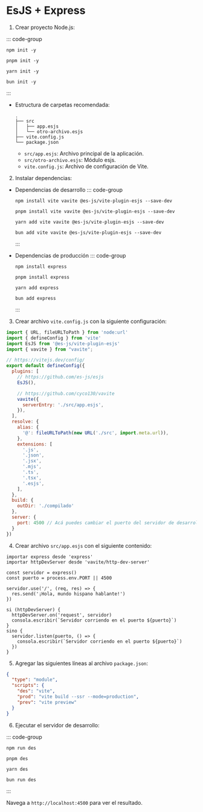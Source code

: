 # EsJS + Express

1. Crear proyecto Node.js:

  ::: code-group

  ```bash[npm]
  npm init -y
  ```
  ```bash[pnpm]
  pnpm init -y
  ```
  ```bash[yarn]
  yarn init -y
  ```
  ```bash[bun]
  bun init -y
  ```
  :::

  - Estructura de carpetas recomendada:

    ```plaintext
    .
    ├── src
    │   ├── app.esjs
    │   └── otro-archivo.esjs
    ├── vite.config.js
    └── package.json
    ```

    - `src/app.esjs`: Archivo principal de la aplicación.
    - `src/otro-archivo.esjs`: Módulo esjs.
    - `vite.config.js`: Archivo de configuración de Vite.

2. Instalar dependencias:
  - Dependencias de desarrollo
    ::: code-group

    ```bash[npm]
    npm install vite vavite @es-js/vite-plugin-esjs --save-dev
    ```
    ```bash[pnpm]
    pnpm install vite vavite @es-js/vite-plugin-esjs --save-dev
    ```
    ```bash[yarn]
    yarn add vite vavite @es-js/vite-plugin-esjs --save-dev
    ```
    ```bash[bun]
    bun add vite vavite @es-js/vite-plugin-esjs --save-dev
    ```

    :::
  - Dependencias de producción
    ::: code-group

    ```bash[npm]
    npm install express
    ```
    ```bash[pnpm]
    pnpm install express
    ```
    ```bash[yarn]
    yarn add express
    ```
    ```bash[bun]
    bun add express
    ```

    :::

3. Crear archivo `vite.config.js` con la siguiente configuración:

  ```js
  import { URL, fileURLToPath } from 'node:url'
  import { defineConfig } from 'vite'
  import EsJS from '@es-js/vite-plugin-esjs'
  import { vavite } from "vavite";

  // https://vitejs.dev/config/
  export default defineConfig({
    plugins: [
      // https://github.com/es-js/esjs
      EsJS(),

      // https://github.com/cyco130/vavite
      vavite({
        serverEntry: './src/app.esjs',
      }),
    ],
    resolve: {
      alias: {
        '@': fileURLToPath(new URL('./src', import.meta.url)),
      },
      extensions: [
        '.js',
        '.json',
        '.jsx',
        '.mjs',
        '.ts',
        '.tsx',
        '.esjs',
      ],
    },
    build: {
      outDir: './compilado'
    },
    server: {
      port: 4500 // Acá puedes cambiar el puerto del servidor de desarrollo (opcional)
    }
  })
  ```

4. Crear archivo `src/app.esjs` con el siguiente contenido:

  ```esjs
  importar express desde 'express'
  importar httpDevServer desde 'vavite/http-dev-server'

  const servidor = express()
  const puerto = process.env.PORT || 4500

  servidor.use('/', (req, res) => {
    res.send('¡Hola, mundo hispano hablante!')
  })

  si (httpDevServer) {
    httpDevServer.on('request', servidor)
    consola.escribir(`Servidor corriendo en el puerto ${puerto}`)
  }
  sino {
    servidor.listen(puerto, () => {
      consola.escribir(`Servidor corriendo en el puerto ${puerto}`)
    })
  }
  ```

5. Agregar las siguientes líneas al archivo `package.json`:

  ```json
  {
    "type": "module",
    "scripts": {
      "des": "vite",
      "prod": "vite build --ssr --mode=production",
      "prev": "vite preview"
    }
  }
  ```

6. Ejecutar el servidor de desarrollo:

  ::: code-group

  ```bash[npm]
  npm run des
  ```
  ```bash[pnpm]
  pnpm des
  ```
  ```bash[yarn]
  yarn des
  ```
  ```bash[bun]
  bun run des
  ```
  :::

  Navega a `http://localhost:4500` para ver el resultado.